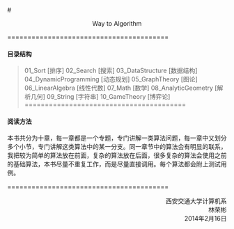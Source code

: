 #<p align="center">Way to Algorithm</p>

========================================
#### 目录结构
>	01_Sort                 [排序]
>	02_Search               [搜索]
>	03_DataStructure        [数据结构]
>	04_DynamicProgramming   [动态规划]
>	05_GraphTheory          [图论]
>	06_LinearAlgebra        [线性代数]
>	07_Math                 [数学]
>	08_AnalyticGeometry     [解析几何]
>	09_String               [字符串]
>	10_GameTheory           [博弈论]
========================================

#### 阅读方法
本书共分为十章，每一章都是一个专题，专门讲解一类算法问题，每一章中又划分多个小节，专门讲解这类算法中的某一分支。同一章节中的算法会有明显的联系，我把较为简单的算法放在前面，复杂的算法放在后面，很多复杂的算法会使用之前的基础算法，本书尽量不重复工作，而是尽量直接调用。每个算法都会附上测试用例。

========================================
<p align="right">
西安交通大学计算机系</br>
林荣彬</br>
2014年2月16日
</p>
